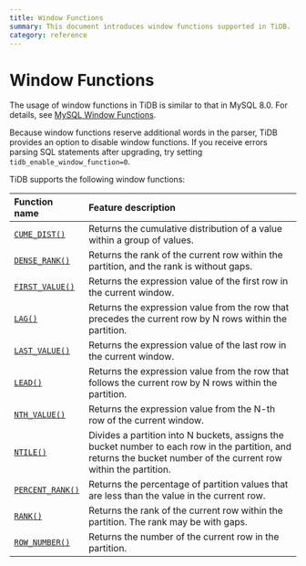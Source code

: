 ```yaml
---
title: Window Functions
summary: This document introduces window functions supported in TiDB.
category: reference
---
```


# Window Functions

The usage of window functions in TiDB is similar to that in MySQL 8.0. For details, see [MySQL Window Functions](https://dev.mysql.com/doc/refman/8.0/en/window-functions.html).

Because window functions reserve additional words in the parser, TiDB provides an option to disable window functions. If you receive errors parsing SQL statements after upgrading, try setting `tidb_enable_window_function=0`.

TiDB supports the following window functions:

| Function name | Feature description |
| :-------------- | :------------------------------------- |
| [`CUME_DIST()`](https://dev.mysql.com/doc/refman/8.0/en/window-function-descriptions.html#function_cume-dist) | Returns the cumulative distribution of a value within a group of values. |
| [`DENSE_RANK()`](https://dev.mysql.com/doc/refman/8.0/en/window-function-descriptions.html#function_dense-rank) | Returns the rank of the current row within the partition, and the rank is without gaps. |
| [`FIRST_VALUE()`](https://dev.mysql.com/doc/refman/8.0/en/window-function-descriptions.html#function_first-value) | Returns the expression value of the first row in the current window. |
| [`LAG()`](https://dev.mysql.com/doc/refman/8.0/en/window-function-descriptions.html#function_lag) | Returns the expression value from the row that precedes the current row by N rows within the partition. |
| [`LAST_VALUE()`](https://dev.mysql.com/doc/refman/8.0/en/window-function-descriptions.html#function_last-value) | Returns the expression value of the last row in the current window. |
| [`LEAD()`](https://dev.mysql.com/doc/refman/8.0/en/window-function-descriptions.html#function_lead) | Returns the expression value from the row that follows the current row by N rows within the partition. |
| [`NTH_VALUE()`](https://dev.mysql.com/doc/refman/8.0/en/window-function-descriptions.html#function_nth-value) | Returns the expression value from the N-th row of the current window. |
| [`NTILE()`](https://dev.mysql.com/doc/refman/8.0/en/window-function-descriptions.html#function_ntile)| Divides a partition into N buckets, assigns the bucket number to each row in the partition, and returns the bucket number of the current row within the partition. |
| [`PERCENT_RANK()`](https://dev.mysql.com/doc/refman/8.0/en/window-function-descriptions.html#function_percent-rank)| Returns the percentage of partition values that are less than the value in the current row. |
| [`RANK()`](https://dev.mysql.com/doc/refman/8.0/en/window-function-descriptions.html#function_rank)| Returns the rank of the current row within the partition. The rank may be with gaps. |
| [`ROW_NUMBER()`](https://dev.mysql.com/doc/refman/8.0/en/window-function-descriptions.html#function_row-number)| Returns the number of the current row in the partition. |